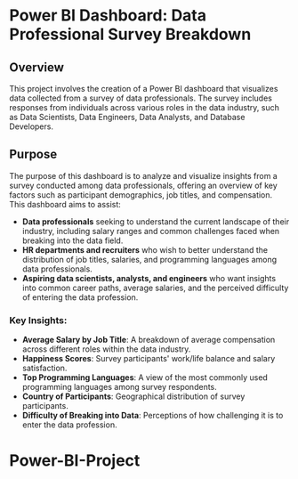 # Power BI Dashboard: Data Professional Survey Breakdown

## Overview
This project involves the creation of a Power BI dashboard that visualizes data collected from a survey of data professionals. The survey includes responses from individuals across various roles in the data industry, such as Data Scientists, Data Engineers, Data Analysts, and Database Developers. 

## Purpose
The purpose of this dashboard is to analyze and visualize insights from a survey conducted among data professionals, offering an overview of key factors such as participant demographics, job titles, and compensation. This dashboard aims to assist:

- **Data professionals** seeking to understand the current landscape of their industry, including salary ranges and common challenges faced when breaking into the data field.
- **HR departments and recruiters** who wish to better understand the distribution of job titles, salaries, and programming languages among data professionals.
- **Aspiring data scientists, analysts, and engineers** who want insights into common career paths, average salaries, and the perceived difficulty of entering the data profession.

### Key Insights:
- **Average Salary by Job Title**: A breakdown of average compensation across different roles within the data industry.
- **Happiness Scores**: Survey participants' work/life balance and salary satisfaction.
- **Top Programming Languages**: A view of the most commonly used programming languages among survey respondents.
- **Country of Participants**: Geographical distribution of survey participants.
- **Difficulty of Breaking into Data**: Perceptions of how challenging it is to enter the data profession.
# Power-BI-Project
